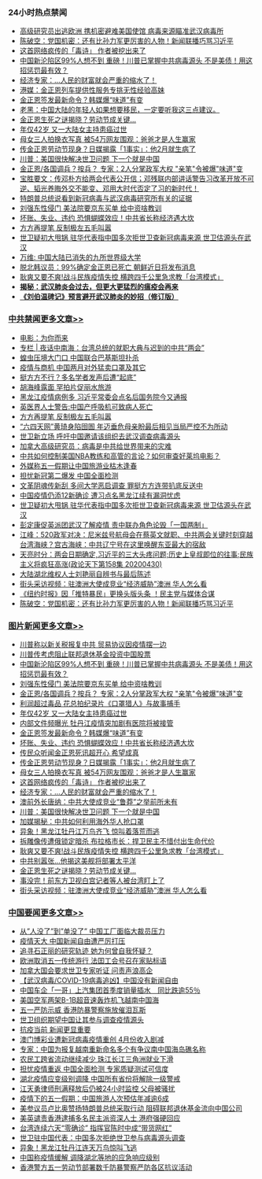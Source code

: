 <div class="catlist">
<h3>24小时热点禁闻</h3>
<ul>
<li><a href="https://github.com/fqnews/bnews/blob/master/worldnews/20200501/1321807.md">高级研究员出逃欧洲 携机密避难美国使馆 病毒来源瞄准武汉病毒所</a></li>
<li><a href="https://github.com/fqnews/bnews/blob/master/cbnews/20200501/1321698.md">陈破空：党国机密：还有比孙力军更厉害的人物！新闻联播巧骂习近平 </a></li>
<li><a href="https://github.com/fqnews/bnews/blob/master/topimagenews/20200501/1321822.md">这首网络疯传的「毒诗」 作者被挖出来了</a></li>
<li><a href="https://github.com/fqnews/bnews/blob/master/topimagenews/20200501/1321979.md">中国新沦陷区99%人想不到 重磅！川普已掌握中共病毒源头 不是美债！用这招惩罚最有效？</a></li>
<li><a href="https://github.com/fqnews/bnews/blob/master/topimagenews/20200501/1321818.md">经济专家：...人民的财富就会严重的缩水了！</a></li>
<li><a href="https://github.com/fqnews/bnews/blob/master/baitai/20200501/1321908.md">港媒：金正恩列车提供性服务专挑无性经验高妹</a></li>
<li><a href="https://github.com/fqnews/bnews/blob/master/topimagenews/20200501/1321884.md">金正恩签发最新命令？韩媒爆“味道”有变</a></li>
<li><a href="https://github.com/fqnews/bnews/blob/master/bannedvideo/20200501/1321721.md">老黑：中国大陆的年轻人如果想要移民，一定要听我这三点建议。 </a></li>
<li><a href="https://github.com/fqnews/bnews/blob/master/topimagenews/20200501/1321760.md">金正恩生死之谜揭晓？劳动节成关键…</a></li>
<li><a href="https://github.com/fqnews/bnews/blob/master/topimagenews/20200501/1321886.md">年仅42岁 又一大陆女主持患癌过世</a></li>
<li><a href="https://github.com/fqnews/bnews/blob/master/topimagenews/20200501/1321833.md">母女三人拍换衣写真 被54万网友围观：爸爸才是人生赢家</a></li>
<li><a href="https://github.com/fqnews/bnews/blob/master/topimagenews/20200501/1321837.md">传金正恩劳动节现身？日媒揭露「1事实」：他2月就生病了</a></li>
<li><a href="https://github.com/fqnews/bnews/blob/master/topimagenews/20200501/1321800.md">川普：美国很快解决世卫问题 下一个就是中国</a></li>
<li><a href="https://github.com/fqnews/bnews/blob/master/topimagenews/20200501/1321923.md">金正恩/各国调兵？按兵？ 专家：2人分掌政军大权 &quot;亲笔&quot;令被爆&quot;味道&quot;变</a></li>
<li><a href="https://github.com/fqnews/bnews/blob/master/bannedvideo/20200501/1322028.md">宝胜要文：传邓朴方给两会代表公开信；邓残联内部讲话警告习改革开放不可逆、韬光养晦外交不能变、邓用大时代否定了习的新时代！</a></li>
<li><a href="https://github.com/fqnews/bnews/blob/master/headline/20200501/1321737.md">特朗普总统说看到新冠病毒与武汉病毒研究所有关的证据</a></li>
<li><a href="https://github.com/fqnews/bnews/blob/master/topimagenews/20200501/1321937.md">刘强东性侵门 美法院要京东买单 给中资啥教训</a></li>
<li><a href="https://github.com/fqnews/bnews/blob/master/topimagenews/20200501/1321878.md">坏账、失业、违约 恐惧蝴蝶效应！中共省长称经济遇大坎</a></li>
<li><a href="https://github.com/fqnews/bnews/blob/master/cbnews/20200501/1322008.md">方方再提笔 反制极左五毛叫嚣</a></li>
<li><a href="https://github.com/fqnews/bnews/blob/master/cbnews/20200501/1321910.md">世卫疑初大甩锅 驻华代表指中国多次拒世卫查新冠病毒来源 世卫估源头在武汉</a></li>
<li><a href="https://github.com/fqnews/bnews/blob/master/baitai/20200501/1321726.md">万维: 中国大陆已消失的九所世界级大学</a></li>
<li><a href="https://github.com/fqnews/bnews/blob/master/comments/20200501/1321924.md">脱北韩议员：99%确定金正恩已死亡 朝鲜近日将发布消息</a></li>
<li><a href="https://github.com/fqnews/bnews/blob/master/topimagenews/20200501/1321769.md">耿爽又要不爽!战斗民族疫情失控 横跨四千公里急求教「台湾模式」</a></li>
<li><b><a href="https://github.com/fqnews/bnews/blob/master/comments/20200211/1275071.md" target="_blank">揭秘：武汉肺炎会过去，但更大更猛烈的瘟疫会再来</a></b></li>
<li><b><a href="https://github.com/fqnews/bnews/blob/master/comments/20200207/1272816.md" target="_blank">《刘伯温碑记》预言避开武汉肺炎的妙招（修订版）</a></b></li>
</ul>
</div>

<div class="catlist">
<h3><a href="https://github.com/fqnews/bnews/blob/master/cbnews/" target="_blank">中共禁闻</a><span><a href="https://github.com/fqnews/bnews/blob/master/cbnews/" target="_blank" rel="nofollow">更多文章>></a></span></h3>
<ul>
<li><a href="https://github.com/fqnews/bnews/blob/master/cbnews/20200502/1322130.md" target="_blank">电影：为你而来</a></li>
<li><a href="https://github.com/fqnews/bnews/blob/master/cbnews/20200502/1322111.md" target="_blank">专栏 | 夜话中南海：台湾总统的就职大典与迟到的中共“两会”</a></li>
<li><a href="https://github.com/fqnews/bnews/blob/master/cbnews/20200501/1322059.md" target="_blank">蝗虫压境大门口 中国联合巴基斯坦扑杀</a></li>
<li><a href="https://github.com/fqnews/bnews/blob/master/cbnews/20200501/1322056.md" target="_blank">疫情与商机 中国两月对外猛卖口罩及其它</a></li>
<li><a href="https://github.com/fqnews/bnews/blob/master/cbnews/20200501/1322054.md" target="_blank">挺方方不行？多名学者发声后遭“起底”</a></li>
<li><a href="https://github.com/fqnews/bnews/blob/master/cbnews/20200501/1322029.md" target="_blank">胡海峰露面 罕拍片促丽水旅游</a></li>
<li><a href="https://github.com/fqnews/bnews/blob/master/cbnews/20200501/1322026.md" target="_blank">黑龙江疫情病例多 习近平常委会点名后国务院今又通报</a></li>
<li><a href="https://github.com/fqnews/bnews/blob/master/cbnews/20200501/1322003.md" target="_blank">英医界人士警告:中国产呼吸机可致病人死亡</a></li>
<li><a href="https://github.com/fqnews/bnews/blob/master/cbnews/20200501/1322008.md" target="_blank">方方再提笔 反制极左五毛叫嚣</a></li>
<li><a href="https://github.com/fqnews/bnews/blob/master/cbnews/20200501/1322005.md" target="_blank">“六四天网”黄琦身陷囹圄 年迈垂危母亲盼最后相见当局严控不为所动</a></li>
<li><a href="https://github.com/fqnews/bnews/blob/master/cbnews/20200501/1322004.md" target="_blank">世卫新立场 呼吁中国邀请该组织去武汉调查病毒源头</a></li>
<li><a href="https://github.com/fqnews/bnews/blob/master/cbnews/20200501/1322000.md" target="_blank">加拿大高级研究员：病毒是中共给世界带来的灾难</a></li>
<li><a href="https://github.com/fqnews/bnews/blob/master/cbnews/20200501/1319566.md" target="_blank">中共如何控制美国NBA教练和高管的言论？如何审查好莱坞电影？</a></li>
<li><a href="https://github.com/fqnews/bnews/blob/master/cbnews/20200501/1321927.md" target="_blank">外媒称五一假期让中国旅游业枯木逢春</a></li>
<li><a href="https://github.com/fqnews/bnews/blob/master/cbnews/20200501/1321926.md" target="_blank">担忧新冠第二爆发 中国全面检测</a></li>
<li><a href="https://github.com/fqnews/bnews/blob/master/cbnews/20200501/1321918.md" target="_blank">文革阴魂传新刮 多间大学恶启调查 罪挺方方连带扒底反送中</a></li>
<li><a href="https://github.com/fqnews/bnews/blob/master/cbnews/20200501/1321911.md" target="_blank">中国疫情仍添12新确诊 遭习点名黑龙江续有漏洞忧虑</a></li>
<li><a href="https://github.com/fqnews/bnews/blob/master/cbnews/20200501/1321910.md" target="_blank">世卫疑初大甩锅 驻华代表指中国多次拒世卫查新冠病毒来源 世卫估源头在武汉</a></li>
<li><a href="https://github.com/fqnews/bnews/blob/master/cbnews/20200501/1321893.md" target="_blank">彭定康促英派团武汉了解疫情 责中联办角色论毁「一国两制」</a></li>
<li><a href="https://github.com/fqnews/bnews/blob/master/cbnews/20200501/1321823.md" target="_blank">江峰：520政军对决：尼米兹号航母会在蔡英文就职、中共两会关键时刻穿越台湾海峡？宫古海峡：中共辽宁号在这里唤醒东亚最大的宿敌</a></li>
<li><a href="https://github.com/fqnews/bnews/blob/master/cbnews/20200501/1321816.md" target="_blank">天亮时分：两会日期确定,习近平的三大头疼问题;历史上皇叔即位的往事;民族主义将疯狂高涨(政论天下第158集 20200430)</a></li>
<li><a href="https://github.com/fqnews/bnews/blob/master/cbnews/20200501/1321741.md" target="_blank">大陆湖北维权人士刘艳丽自辨书与最后陈述</a></li>
<li><a href="https://github.com/fqnews/bnews/blob/master/topimagenews/20200501/1313848.md" target="_blank">街头采访视频：驻澳洲大使成竞业“经济威胁”澳洲 华人怎么看</a></li>
<li><a href="https://github.com/fqnews/bnews/blob/master/cbnews/20200501/1319565.md" target="_blank">《纽约时报》因「推特暴民」更换头版头条 ！民主党与媒体合谋</a></li>
<li><a href="https://github.com/fqnews/bnews/blob/master/cbnews/20200501/1321698.md" target="_blank">陈破空：党国机密：还有比孙力军更厉害的人物！新闻联播巧骂习近平</a></li>

</ul>
</div>
<div class="catlist">
<h3><a href="https://github.com/fqnews/bnews/blob/master/topimagenews/" target="_blank">图片新闻</a><span><a href="https://github.com/fqnews/bnews/blob/master/topimagenews/" target="_blank" rel="nofollow">更多文章>></a></span></h3>
<ul>
<li><a href="https://github.com/fqnews/bnews/blob/master/topimagenews/20200501/1322045.md" target="_blank">川普称以新关税报复中共 贸易协议因疫情摆一边</a></li>
<li><a href="https://github.com/fqnews/bnews/blob/master/topimagenews/20200501/1322027.md" target="_blank">川普传考虑阻止联邦退休基金投资中国股票</a></li>
<li><a href="https://github.com/fqnews/bnews/blob/master/topimagenews/20200501/1321979.md" target="_blank">中国新沦陷区99%人想不到 重磅！川普已掌握中共病毒源头 不是美债！用这招惩罚最有效？</a></li>
<li><a href="https://github.com/fqnews/bnews/blob/master/topimagenews/20200501/1321937.md" target="_blank">刘强东性侵门 美法院要京东买单 给中资啥教训</a></li>
<li><a href="https://github.com/fqnews/bnews/blob/master/topimagenews/20200501/1321923.md" target="_blank">金正恩/各国调兵？按兵？ 专家：2人分掌政军大权 &quot;亲笔&quot;令被爆&quot;味道&quot;变</a></li>
<li><a href="https://github.com/fqnews/bnews/blob/master/topimagenews/20200501/1321901.md" target="_blank">利润超过毒品 花总拍纪录片《口罩猎人》与故事捕手</a></li>
<li><a href="https://github.com/fqnews/bnews/blob/master/topimagenews/20200501/1321886.md" target="_blank">年仅42岁 又一大陆女主持患癌过世</a></li>
<li><a href="https://github.com/fqnews/bnews/blob/master/topimagenews/20200501/1321885.md" target="_blank">内部文件频曝光 牡丹江疫情突加剧有医院将被接管</a></li>
<li><a href="https://github.com/fqnews/bnews/blob/master/topimagenews/20200501/1321884.md" target="_blank">金正恩签发最新命令？韩媒爆“味道”有变</a></li>
<li><a href="https://github.com/fqnews/bnews/blob/master/topimagenews/20200501/1321878.md" target="_blank">坏账、失业、违约 恐惧蝴蝶效应！中共省长称经济遇大坎</a></li>
<li><a href="https://github.com/fqnews/bnews/blob/master/topimagenews/20200501/1321839.md" target="_blank">传民众听闻金正恩死讯超开心 希望成真</a></li>
<li><a href="https://github.com/fqnews/bnews/blob/master/topimagenews/20200501/1321837.md" target="_blank">传金正恩劳动节现身？日媒揭露「1事实」：他2月就生病了</a></li>
<li><a href="https://github.com/fqnews/bnews/blob/master/topimagenews/20200501/1321833.md" target="_blank">母女三人拍换衣写真 被54万网友围观：爸爸才是人生赢家</a></li>
<li><a href="https://github.com/fqnews/bnews/blob/master/topimagenews/20200501/1321822.md" target="_blank">这首网络疯传的「毒诗」 作者被挖出来了</a></li>
<li><a href="https://github.com/fqnews/bnews/blob/master/topimagenews/20200501/1321818.md" target="_blank">经济专家：&#8230;人民的财富就会严重的缩水了！</a></li>
<li><a href="https://github.com/fqnews/bnews/blob/master/topimagenews/20200501/1321806.md" target="_blank">澳前外长唐纳：中共大使成竞业“鲁莽”之举前所未有</a></li>
<li><a href="https://github.com/fqnews/bnews/blob/master/topimagenews/20200501/1321800.md" target="_blank">川普：美国很快解决世卫问题 下一个就是中国</a></li>
<li><a href="https://github.com/fqnews/bnews/blob/master/topimagenews/20200501/1321799.md" target="_blank">加媒揭秘：中共如何利用海外华人抢口罩</a></li>
<li><a href="https://github.com/fqnews/bnews/blob/master/topimagenews/20200501/1321791.md" target="_blank">异象！黑龙江牡丹江万鸟齐飞 惊叫着落荒而逃</a></li>
<li><a href="https://github.com/fqnews/bnews/blob/master/topimagenews/20200501/1321773.md" target="_blank">拆雕像传遭俄锁定暗杀 布拉格市长：捍卫民主不惜付出生命代价</a></li>
<li><a href="https://github.com/fqnews/bnews/blob/master/topimagenews/20200501/1321769.md" target="_blank">耿爽又要不爽!战斗民族疫情失控 横跨四千公里急求教「台湾模式」</a></li>
<li><a href="https://github.com/fqnews/bnews/blob/master/topimagenews/20200501/1321761.md" target="_blank">中共别嚣张…他揭这美舰将部署太平洋</a></li>
<li><a href="https://github.com/fqnews/bnews/blob/master/topimagenews/20200501/1321760.md" target="_blank">金正恩生死之谜揭晓？劳动节成关键…</a></li>
<li><a href="https://github.com/fqnews/bnews/blob/master/topimagenews/20200501/1321759.md" target="_blank">事没完！前东方卫视白宫记者等人被台湾盯上了</a></li>
<li><a href="https://github.com/fqnews/bnews/blob/master/topimagenews/20200501/1313848.md" target="_blank">街头采访视频：驻澳洲大使成竞业“经济威胁”澳洲 华人怎么看</a></li>

</ul>
</div>
<div class="catlist">
<h3><a href="https://github.com/fqnews/bnews/blob/master/headline/" target="_blank">中国要闻</a><span><a href="https://github.com/fqnews/bnews/blob/master/headline/" target="_blank" rel="nofollow">更多文章>></a></span></h3>
<ul>
<li><a href="https://github.com/fqnews/bnews/blob/master/headline/20200502/1322135.md" target="_blank">从&#8221;人没了&#8221;到&#8221;单没了&#8221;    中国工厂面临大裁员压力</a></li>
<li><a href="https://github.com/fqnews/bnews/blob/master/headline/20200502/1322123.md" target="_blank">疫情天大  中国新闻自由遭严厉打压</a></li>
<li><a href="https://github.com/fqnews/bnews/blob/master/headline/20200502/1322112.md" target="_blank">追寻石正丽的研究轨迹   她为何曾自我怀疑？</a></li>
<li><a href="https://github.com/fqnews/bnews/blob/master/headline/20200502/1322101.md" target="_blank">欧洲取消五一传统游行  法囯工会号召在家贴标语</a></li>
<li><a href="https://github.com/fqnews/bnews/blob/master/headline/20200502/1322100.md" target="_blank">加拿大国会要求世卫专家听证  问责声浪高企</a></li>
<li><a href="https://github.com/fqnews/bnews/blob/master/headline/20200502/1322097.md" target="_blank">【武汉病毒/COVID-19病毒追凶】中国没有新闻自由</a></li>
<li><a href="https://github.com/fqnews/bnews/blob/master/headline/20200502/1322096.md" target="_blank">中国车企「一哥」上汽集团首季度销量插水　同比跌逾55％</a></li>
<li><a href="https://github.com/fqnews/bnews/blob/master/headline/20200502/1322085.md" target="_blank">美国空军两架B-1B超音速轰炸机飞越南中国海</a></li>
<li><a href="https://github.com/fqnews/bnews/blob/master/headline/20200502/1322084.md" target="_blank">五一严防示威 香港防暴警察施放催泪瓦斯</a></li>
<li><a href="https://github.com/fqnews/bnews/blob/master/headline/20200502/1322083.md" target="_blank">世卫组织期望中国让其参与调查疫情源头</a></li>
<li><a href="https://github.com/fqnews/bnews/blob/master/headline/20200502/1322080.md" target="_blank">抗疫当前  新闻更显重要</a></li>
<li><a href="https://github.com/fqnews/bnews/blob/master/headline/20200502/1322073.md" target="_blank">澳门博彩业遭新冠病毒疫情重创 4月份收入剧减</a></li>
<li><a href="https://github.com/fqnews/bnews/blob/master/headline/20200502/1322072.md" target="_blank">专家：中国为报复越南重新命名多个有争议南中国海岛礁名称</a></li>
<li><a href="https://github.com/fqnews/bnews/blob/master/headline/20200502/1322071.md" target="_blank">农民工跨省流动继续减少 珠江长江三角洲就业下滑</a></li>
<li><a href="https://github.com/fqnews/bnews/blob/master/headline/20200502/1322070.md" target="_blank">担忧疫情重返 中国全面检测 专家质疑测试可信度</a></li>
<li><a href="https://github.com/fqnews/bnews/blob/master/headline/20200502/1322069.md" target="_blank">湖北疫情应变级别调降 中国所有省份将解除一级警戒</a></li>
<li><a href="https://github.com/fqnews/bnews/blob/master/headline/20200502/1322068.md" target="_blank">江天勇律师刑满释放后仍被24小时监控 父母被骚扰</a></li>
<li><a href="https://github.com/fqnews/bnews/blob/master/headline/20200502/1322067.md" target="_blank">疫情下的五一假期：中国旅游人次预估年减逾6成</a></li>
<li><a href="https://github.com/fqnews/bnews/blob/master/headline/20200502/1322066.md" target="_blank">美参议员卢比奥赞扬特朗普总统采取行动 阻碍联邦退休基金流向中国公司</a></li>
<li><a href="https://github.com/fqnews/bnews/blob/master/headline/20200501/1322063.md" target="_blank">美英谴责香港逮捕多名民主派资深人士 港府强硬回应</a></li>
<li><a href="https://github.com/fqnews/bnews/blob/master/headline/20200501/1322052.md" target="_blank">台湾连续六天“零确诊” 指挥官陈时中成“带货网红”</a></li>
<li><a href="https://github.com/fqnews/bnews/blob/master/headline/20200501/1322046.md" target="_blank">世卫驻中国代表：中国多次拒绝世卫参与病毒源头调查</a></li>
<li><a href="https://github.com/fqnews/bnews/blob/master/bannedvideo/20200501/1322015.md" target="_blank">异象！黑龙江牡丹江连天万鸟惊叫飞逃</a></li>
<li><a href="https://github.com/fqnews/bnews/blob/master/headline/20200501/1322019.md" target="_blank">中国称疫情缓解 调降湖北等地的应急响应级别</a></li>
<li><a href="https://github.com/fqnews/bnews/blob/master/headline/20200501/1322010.md" target="_blank">香港警方五一劳动节部署数千防暴警察严防各区抗议活动</a></li>

</ul>
</div>